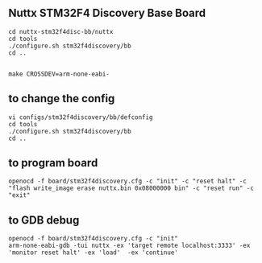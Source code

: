 Nuttx STM32F4 Discovery Base Board
-------------

    cd nuttx-stm32f4disc-bb/nuttx
    cd tools  
    ./configure.sh stm32f4discovery/bb
    cd ..


    make CROSSDEV=arm-none-eabi-


to change the config
--------------------

    vi configs/stm32f4discovery/bb/defconfig
    cd tools
    ./configure.sh stm32f4discovery/bb
    cd ..


to program board
------------

    openocd -f board/stm32f4discovery.cfg -c "init" -c "reset halt" -c "flash write_image erase nuttx.bin 0x08000000 bin" -c "reset run" -c "exit"


to GDB debug
-------

    openocd -f board/stm32f4discovery.cfg -c "init"
    arm-none-eabi-gdb -tui nuttx -ex 'target remote localhost:3333' -ex 'monitor reset halt' -ex 'load'  -ex 'continue'


